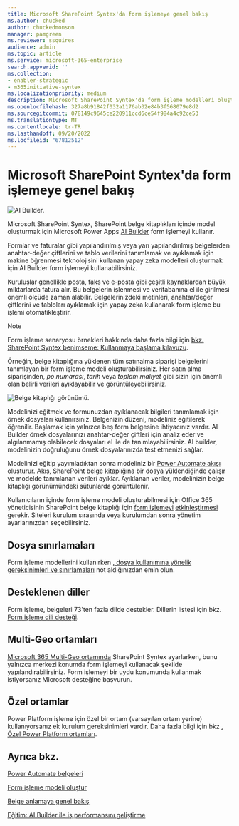 ```yaml
---
title: Microsoft SharePoint Syntex'da form işlemeye genel bakış
ms.author: chucked
author: chuckedmonson
manager: pamgreen
ms.reviewer: ssquires
audience: admin
ms.topic: article
ms.service: microsoft-365-enterprise
search.appverid: ''
ms.collection:
- enabler-strategic
- m365initiative-syntex
ms.localizationpriority: medium
description: Microsoft SharePoint Syntex'da form işleme modelleri oluşturmak için AI Build'i kullanmayı öğrenin.
ms.openlocfilehash: 327a8b91842f032a1176ab32e84b3f568079e8d2
ms.sourcegitcommit: 078149c9645ce220911ccd6ce54f984a4c92ce53
ms.translationtype: MT
ms.contentlocale: tr-TR
ms.lasthandoff: 09/20/2022
ms.locfileid: "67812512"
---
```

# <a name="form-processing-overview-in-microsoft-sharepoint-syntex"></a>Microsoft SharePoint Syntex'da form işlemeye genel bakış

 ![AI Builder.](../media/content-understanding/ai-builder.png)</br>

Microsoft SharePoint Syntex, SharePoint belge kitaplıkları içinde model oluşturmak için Microsoft Power Apps [AI Builder](/ai-builder/overview) form işlemeyi kullanır.

Formlar ve faturalar gibi yapılandırılmış veya yarı yapılandırılmış belgelerden anahtar-değer çiftlerini ve tablo verilerini tanımlamak ve ayıklamak için makine öğrenmesi teknolojisini kullanan yapay zeka modelleri oluşturmak için AI Builder form işlemeyi kullanabilirsiniz.

Kuruluşlar genellikle posta, faks ve e-posta gibi çeşitli kaynaklardan büyük miktarlarda fatura alır. Bu belgelerin işlenmesi ve veritabanına el ile girilmesi önemli ölçüde zaman alabilir. Belgelerinizdeki metinleri, anahtar/değer çiftlerini ve tabloları ayıklamak için yapay zeka kullanarak form işleme bu işlemi otomatikleştirir. 

> [!NOTE]
> Form işleme senaryosu örnekleri hakkında daha fazla bilgi için [bkz. SharePoint Syntex benimseme: Kullanmaya başlama kılavuzu](./adoption-getstarted.md).

Örneğin, belge kitaplığına yüklenen tüm satınalma siparişi belgelerini tanımlayan bir form işleme modeli oluşturabilirsiniz. Her satın alma siparişinden, *po numarası*, *tarih* veya *toplam maliyet* gibi sizin için önemli olan belirli verileri ayıklayabilir ve görüntüleyebilirsiniz.

![Belge kitaplığı görünümü.](../media/content-understanding/doc-lib-done.png)</br>  

Modelinizi eğitmek ve formunuzdan ayıklanacak bilgileri tanımlamak için örnek dosyaları kullanırsınız. Belgenizin düzeni, modeliniz eğitilerek öğrenilir. Başlamak için yalnızca beş form belgesine ihtiyacınız vardır. AI Builder örnek dosyalarınızı anahtar-değer çiftleri için analiz eder ve algılanmamış olabilecek dosyaları el ile de tanımlayabilirsiniz.  AI builder, modelinizin doğruluğunu örnek dosyalarınızda test etmenizi sağlar.

Modelinizi eğitip yayımladıktan sonra modeliniz bir [Power Automate akışı](/power-automate/getting-started) oluşturur. Akış, SharePoint belge kitaplığına bir dosya yüklendiğinde çalışır ve modelde tanımlanan verileri ayıklar. Ayıklanan veriler, modelinizin belge kitaplığı görünümündeki sütunlarda görüntülenir.

Kullanıcıların içinde form işleme modeli oluşturabilmesi için Office 365 yöneticisinin SharePoint belge kitaplığı için [form işlemeyi](create-a-form-processing-model.md) [etkinleştirmesi](./set-up-content-understanding.md) gerekir. Siteleri kurulum sırasında veya kurulumdan sonra yönetim ayarlarınızdan seçebilirsiniz.

## <a name="file-limitations"></a>Dosya sınırlamaları

Form işleme modellerini kullanırken [, dosya kullanımına yönelik gereksinimleri ve sınırlamaları](/ai-builder/form-processing-model-requirements) not aldığınızdan emin olun.

## <a name="supported-languages"></a>Desteklenen diller

Form işleme, belgeleri 73'ten fazla dilde destekler. Dillerin listesi için bkz. [Form işleme dili desteği](/power-platform-release-plan/2021wave2/ai-builder/form-processing-new-language-support).

## <a name="multi-geo-environments"></a>Multi-Geo ortamları

[Microsoft 365 Multi-Geo ortamında](../enterprise/microsoft-365-multi-geo.md) SharePoint Syntex ayarlarken, bunu yalnızca merkezi konumda form işlemeyi kullanacak şekilde yapılandırabilirsiniz. Form işlemeyi bir uydu konumunda kullanmak istiyorsanız Microsoft desteğine başvurun.

## <a name="custom-environments"></a>Özel ortamlar

Power Platform işleme için özel bir ortam (varsayılan ortam yerine) kullanıyorsanız ek kurulum gereksinimleri vardır. Daha fazla bilgi için bkz [. Özel Power Platform ortamları](set-up-content-understanding.md#requirements).


## <a name="see-also"></a>Ayrıca bkz.
  
[Power Automate belgeleri](/power-automate/)

[Form işleme modeli oluştur](create-a-form-processing-model.md)

[Belge anlamaya genel bakış](document-understanding-overview.md)

[Eğitim: AI Builder ile iş performansını geliştirme](/training/paths/improve-business-performance-ai-builder/?source=learn)
